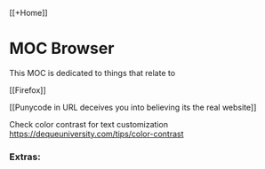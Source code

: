 [[+Home]]

# MOC Browser
This MOC is dedicated to things that relate to

[[Firefox]]


[[Punycode in URL deceives you into believing its the real website]]



Check color contrast for text customization
https://dequeuniversity.com/tips/color-contrast







### Extras:


